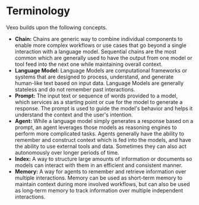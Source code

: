 # Terminology

Vexo builds upon the following concepts.

* **Chain:** Chains are generic way to combine individual components to enable more complex workflows or use cases that go beyond a single interaction with a language model. Sequential chains are the most common which are generally used to have the output from one model or tool feed into the next one while maintaining overall context.
* **Language Model:** Language Models are computational frameworks or systems that are designed to process, understand, and generate human-like text based on input data. Language Models are generally stateless and do not remember past interactions.
* **Prompt:** The input text or sequence of words provided to a model, which services as a starting point or cue for the model to generate a response. The prompt is used to guide the model's behavior and helps it understand the context and the user's intention.
* **Agent:** While a language model simply generates a response based on a prompt, an agent leverages those models as reasoning engines to perform more complicated tasks. Agents generally have the ability to remember and construct context which is fed into the models, and have the ability to use external tools and data. Sometimes they can also act autonomously over longer periods of time.
* **Index:** A way to structure large amounts of information or documents so models can interact with them in an efficient and consistent manner.
* **Memory:** A way for agents to remember and retrieve information over multiple interactions. Memory can be used as short-term memory to maintain context during more involved workflows, but can also be used as long-term memory to track information over multiple independent interactions.
